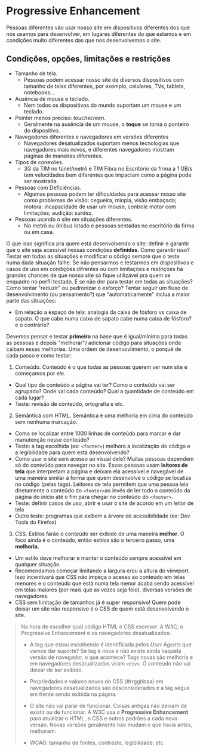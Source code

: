 # Progressive Enhancement

  Pessoas diferentes vão usar nosso site em dispositivos diferentes dos que nós usamos para desenvolver, em
  lugares diferentes do que estamos e em condições muito diferentes das que nos desenvolvemos o site.

## Condições, opções, limitações e restrições

- Tamanho de tela.
  - Pessoas podem acessar nosso site de diversos dispositivos com tamanho de telas diferentes, por exemplo,
  celulares, TVs, tablets, notebooks...
- Ausência de mouse e teclado.
  - Nem todos os dispositivos do mundo suportam um mouse e um teclado.
- Pointer menos preciso: *touchscreen*.
  - Geralmente na ausência de um mouse, o **toque** se torna o ponteiro do dispositivo.
- Navegadores diferentes e navegadores em versões diferentes
  - Navegadores desatualizados suportam menos tecnologias que navegadores mais novos, e diferentes navegadores
  mostram páginas de maneiras diferentes.
- Tipos de conexões.
  - 3G da TIM no túnel/metrô e TIM Fibra no Escritório da firma a 1 GB/s tem velocidades bem diferentes que
  impactam como a página pode ser mostrada.
- Pessoas com Deficiências.
  - Algumas pessoas podem ter dificuldades para acessar nosso site como problemas de visão:
  cegueira, miopia, visão embaçada; motora: incapacidade de usar um mouse, controle motor com limitações;
  audição: surdez.
- Pessoas usando o site em situações diferentes.
  - No metrô ou ônibus lotado e pessoas sentadas no escritório da firma ou em casa.

O que isso significa pra quem está desenvolvendo o site: definir e garantir que o site seja acessível nessas
condições **definidas**. Como garantir isso? Testar em todas as situações e modificar o código sempre que o
teste numa dada situação falhe. Se não pensarmos e testarmos em dispositivos e casos de uso em condições
difrentes ou com limitações e restrições há grandes chances de que nosso site só fique utilizável pra quem se
enquadre no perfil testado. E se não der para testar em todas as situações? Como tentar "reduzir" ou padronizar
o esforço? Tentar seguir um fluxo de desenvolvimento (ou pensamento?) que "automaticamente" inclua a maior
parte das situações:

- Em relação a espaço de tela: analogia da caixa de fósforo vs caixa de sapato. O que cabe numa caixa de sapato
cabe numa caixa de fósforo? e o contrário? 

Devemos pensar e testar **primeiro** na base que é igual/mínima para todas as pessoas e depois "melhorar"/
adicionar código para situações onde caibam essas melhorias. Uma ordem de desenvovlimento, o porquê de cada
passo e como testar:

1. Conteúdo. Conteúdo é o que todas as pessoas querem ver num site e começamos por ele.

- Qual tipo de conteúdo a página vai ter? Como o conteúdo vai ser agrupado? Onde vai cada conteúdo? Qual a
quantidade de conteúdo em cada lugar?
- Teste: revisão de conteúdo, ortografia e etc.

2. Semântica com HTML. Semântica é uma melhoria em cima do conteúdo sem nenhuma marcação.

- Como se localizar entre 1000 linhas de conteúdo para marcar e dar manutenção nesse conteúdo?
- Teste: a tag escolhida (ex: `<footer>`) melhora a localização do código e a legibilidade para quem
está desenvolvendo?
- Como usar o site sem acesso ao visual dele? Muitas pessoas dependem só do conteúdo para navegar no site.
Essas pessoas usam **leitores de tela** que interpretam a página e deixam ela acessível e navegável
de uma maneira similar à forma que quem desenvolve o código se localiza no código (pelas tags).
Leitores de tela permitem que uma pessoa leia diretamente o conteúdo do `<footer>`ao invés de ler todo o
conteúdo da página do início até o fim para chegar no conteúdo do `<footer>`.
- Teste: definir casos de uso, abrir e usar o site de acordo em um leitor de tela
- Outro teste: programas que exibem a árvore de acessibilidade (ex: Dev Tools do Firefox)

3. CSS. Estilos farão o conteúdo ser exibido de uma maneira **melhor**. O foco ainda é o conteúdo, então estilos
são o terceiro passo, uma **melhoria**.

- Um estilo deve melhorar e manter o conteúdo sempre acessível em qualquer situação.
- Recomendamos começar limitando a largura e/ou a altura do viewport. Isso incentivará que CSS não impeça o
acesso ao conteúdo em telas menores e o conteúdo que está numa tela menor acaba sendo acessível em telas
maiores (por mais que as vezes seja feio).
diversas versões de navegadores.
- CSS sem limitação de tamanhos já é super responsivo! Quem pode deixar um site não responsivo é o CSS de
quem está desenvolvendo o site.

> Na hora de escolher qual código HTML e CSS escrever. A W3C, o Progressive Enhancement e os navegadores
>desatualizados:
>
>- A tag que estou escolhendo é identificada pelos *User Agents* que vamos dar suporte? Se tag é nova e
>não existe ainda naquela versão de navegador, o que acontece?
>Tags novas são melhoria e em navegadores desatualizados viram `<div>`. O conteúdo não vai deixar de
>ser exibido.
>
>- Propriedades e valores novos do CSS (#rrggbbaa) em navegadores desatualizados são desconsiderados e a tag
>segue em frente sendo exibida na página.
>
>- O site não vai parar de funcionar. Coisas antigas não deixam de existir ou de funcionar. A W3C usa o
>**Progressive Enhancement** para atualizar o HTML, o CSS e outros padrões a cada nova versão. Novas versões
>geralmente não mudam o que havia antes, melhoram.
>- WCAG: tamanho de fontes, contraste, legibilidade, etc
